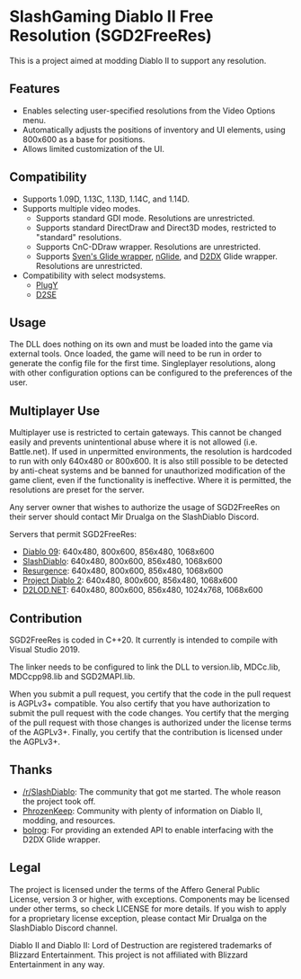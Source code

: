 # SlashGaming Diablo II Free Resolution (SGD2FreeRes)
This is a project aimed at modding Diablo II to support any resolution.

## Features
- Enables selecting user-specified resolutions from the Video Options menu.
- Automatically adjusts the positions of inventory and UI elements, using 800x600 as a base for positions.
- Allows limited customization of the UI.

## Compatibility
- Supports 1.09D, 1.13C, 1.13D, 1.14C, and 1.14D.
- Supports multiple video modes.
  - Supports standard GDI mode. Resolutions are unrestricted.
  - Supports standard DirectDraw and Direct3D modes, restricted to "standard" resolutions.
  - Supports CnC-DDraw wrapper. Resolutions are unrestricted.
  - Supports [Sven's Glide wrapper](http://www.svenswrapper.de/english/), [nGlide](https://www.zeus-software.com/), and [D2DX](https://github.com/bolrog/d2dx) Glide wrapper. Resolutions are unrestricted.
- Compatibility with select modsystems.
  - [PlugY](http://plugy.free.fr/en/index.html)
  - [D2SE](https://snej.org/forum/index2.php?topic=18954.msg459574#msg459574)

## Usage
The DLL does nothing on its own and must be loaded into the game via external tools. Once loaded, the game will need to be run in order to generate the config file for the first time. Singleplayer resolutions, along with other configuration options can be configured to the preferences of the user.

## Multiplayer Use
Multiplayer use is restricted to certain gateways. This cannot be changed easily and prevents unintentional abuse where it is not allowed (i.e. Battle.net). If used in unpermitted environments, the resolution is hardcoded to run with only 640x480 or 800x600. It is also still possible to be detected by anti-cheat systems and be banned for unauthorized modification of the game client, even if the functionality is ineffective. Where it is permitted, the resolutions are preset for the server.

Any server owner that wishes to authorize the usage of SGD2FreeRes on their server should contact Mir Drualga on the SlashDiablo Discord.

Servers that permit SGD2FreeRes:
- [Diablo 09](https://www.diablo09.com/): 640x480, 800x600, 856x480, 1068x600
- [SlashDiablo](https://slashdiablo.net/): 640x480, 800x600, 856x480, 1068x600
- [Resurgence](https://resurgence.slashgaming.net/): 640x480, 800x600, 856x480, 1068x600
- [Project Diablo 2](https://www.projectdiablo2.com/): 640x480, 800x600, 856x480, 1068x600
- [D2LOD.NET](http://d2lod.net/): 640x480, 800x600, 856x480, 1024x768, 1068x600

## Contribution
SGD2FreeRes is coded in C++20. It currently is intended to compile with Visual Studio 2019.

The linker needs to be configured to link the DLL to version.lib, MDCc.lib, MDCcpp98.lib and SGD2MAPI.lib.

When you submit a pull request, you certify that the code in the pull request is AGPLv3+ compatible. You also certify that you have authorization to submit the pull request with the code changes. You certify that the merging of the pull request with those changes is authorized under the license terms of the AGPLv3+. Finally, you certify that the contribution is licensed under the AGPLv3+.

## Thanks
- [/r/SlashDiablo](https://www.reddit.com/r/slashdiablo/): The community that got me started. The whole reason the project took off.
- [PhrozenKeep](https://d2mods.info/): Community with plenty of information on Diablo II, modding, and resources.
- [bolrog](https://github.com/bolrog): For providing an extended API to enable interfacing with the D2DX Glide wrapper.

## Legal
The project is licensed under the terms of the Affero General Public License, version 3 or higher, with exceptions. Components may be licensed under other terms, so check LICENSE for more details. If you wish to apply for a proprietary license exception, please contact Mir Drualga on the SlashDiablo Discord channel.

Diablo II and Diablo II: Lord of Destruction are registered trademarks of Blizzard Entertainment. This project is not affiliated with Blizzard Entertainment in any way.
